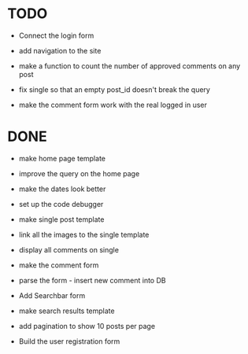 TODO
====


* Connect the login form

* add navigation to the site 


* make a function to count the number of approved comments on any post
* fix single so that an empty post_id doesn't break the query 

* make the comment form work with the real logged in user



DONE
====
* make home page template
* improve the query on the home page
* make the dates look better
* set up the code debugger

* make single post template
* link all the images to the single template
* display all comments on single

* make the comment form
* parse the form - insert new comment into DB

* Add Searchbar form
* make search results template

* add pagination to show 10 posts per page

* Build the user registration form